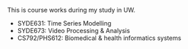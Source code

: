 This is course works during my study in UW.
* SYDE631: Time Series Modelling  
* SYDE673: Video Processing & Analysis  
* CS792/PHS612: Biomedical & health informatics systems   

